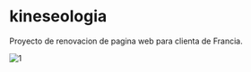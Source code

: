 # kineseologia

Proyecto de renovacion de pagina web para clienta de Francia.

![1](https://user-images.githubusercontent.com/81161385/124668137-cc546900-de86-11eb-82f7-1ae8a3f9b7c8.jpg)
